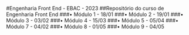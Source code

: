 #Engenharia Front End - EBAC - 2023
##Repositório do curso de Engenharia Front End
###• Módulo 1 - 18/01
###• Módulo 2 - 19/01
###• Módulo 3 - 03/02
###• Módulo 4 - 15/03
###• Módulo 5 - 05/04
###• Módulo 7 - 04/02
###• Módulo 8 - 01/05
###• Módulo 9 - 04/05